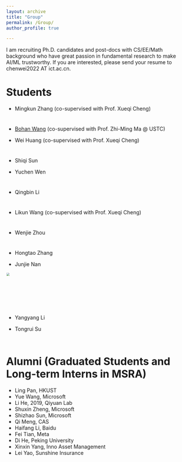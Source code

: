 ```yaml
---
layout: archive
title: "Group"
permalink: /Group/
author_profile: true

---
```

I am recruiting Ph.D. candidates and post-docs with CS/EE/Math background who have great passion in fundamental research to make AI/ML trustworthy. If you are interested, please send your resume to chenwei2022 AT ict.ac.cn.


Students
======

* Mingkun Zhang (co-supervised with Prof. Xueqi Cheng)
  
<img src="https://weichen-cas.github.io/_pages/img/mingkun.jpg" style="zoom:5%" height="200">

* [Bohan Wang](https://bhwangfy.github.io) (co-supervised with Prof. Zhi-Ming Ma @ USTC)
  
* Wei Huang (co-supervised with Prof. Xueqi Cheng)

<img src="https://weichen-cas.github.io/_pages/img/huangwei.jpg" style="zoom:5%" height="200">
  
* Shiqi Sun
  
* Yuchen Wen
  
<img src="https://weichen-cas.github.io/_pages/img/Yuchen.jpg" style="zoom:5%" height="200">

* Qingbin Li
  
<img src="https://weichen-cas.github.io/_pages/img/qingbin.jpg" style="zoom:5%"  height="200">

* Likun Wang (co-supervised with Prof. Xueqi Cheng)
  
<img src="https://weichen-cas.github.io/_pages/img/likun.jpg" style="zoom:5%"  height="200">
   
* Wenjie Zhou
  
<img src="https://weichen-cas.github.io/_pages/img/wenjie.jpg" style="zoom:5%" height="200">
   
* Hongtao Zhang
  
* Junjie Nan
  
<img src="https://weichen-cas.github.io/_pages/img/Junjie.jpg" style="zoom:50%" height="200">
   
* Yangyang Li
  
* Tongrui Su
  
<img src="https://weichen-cas.github.io/_pages/img/tongrui.jpg" style="zoom:5%"  height="200">



Alumni (Graduated Students and Long-term Interns in MSRA)
======
* Ling Pan, HKUST
* Yue Wang, Microsoft
* Li He, 2019, Qiyuan Lab
* Shuxin Zheng, Microsoft
* Shizhao Sun,  Microsoft
* Qi Meng, CAS
* Haifang Li, Baidu
* Fei Tian, Meta
* Di He, Peking University
* Xinxin Yang, Inno Asset Management
* Lei Yao, Sunshine Insurance

